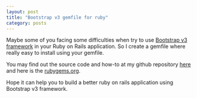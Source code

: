 ```yaml
---
layout: post
title: "Bootstrap v3 gemfile for ruby"
category: posts
---
```


Maybe some of you facing some difficulties when try to use [Bootstrap v3 framework][TB] in your Ruby on Rails application. So I create a gemfile where really easy to install using your gemfile.

You may find out the source code and how-to at my github repository [here][BV3] and here is the [rubygems.org][RG].

Hope it can help you to build a better ruby on rails application using Bootstrap v3 framework.


[TB]: http://getbootstrap.com/ "Bootstrap v3 framework"
[BV3]: https://github.com/AmirolAhmad/bootstrap_v3 "Bootstrap v3 Gemfile"
[RG]: https://rubygems.org/gems/bootstrap_v3 "rubygems.org"